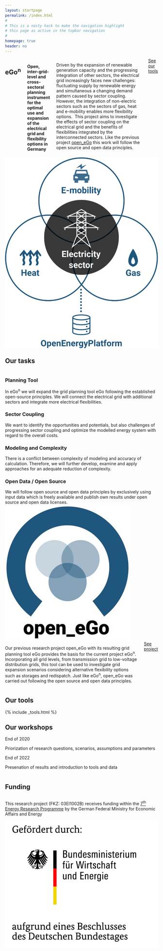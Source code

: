 ```yaml
---
layout: startpage
permalink: /index.html
#
# This is a nasty hack to make the navigation highlight
# this page as active in the topbar navigation
#
homepage: true
header: no
---
```



<div class="page__wrap">

  <section class="hero row row__wrap">
    <div class="medium-7 columns">
      <h1 class="hero__header">eGo<sup>n</sup></h1>
      <h4>Open, inter-grid-level and cross-sectoral planning instrument for the optimal use and expansion of the electrical grid and flexibility options in Germany</h4>
      <p class="hero__subheader">
        Driven by the expansion of renewable generation capacity and the progressing integration of other sectors, the electrical grid increasingly faces new challenges: fluctuating supply by renewable energy and simultaneous a changing demand pattern caused by sector coupling. However, the integration of non-electric sectors such as the sectors of gas, heat and e-mobility enables more flexibility options. 
        This project aims to investigate the effects of sector coupling on the electrical grid and the benefits of flexibilities integrated by the interconnected sectors. Like the previous project <a href="https://openegoproject.,wordpress.com" title="open_eGo">open_eGo</a> this work will follow the open source and open data principles.
      </p>
      <div class="hero__btn">
        <a href="/tools_data/" class="button hero__cta">See our tools</a>
      </div>
    </div>
    <div class="medium-5 columns hero__img">
      <img src="images/HP_hero_img_v3_for_web.svg" alt="Image about how open_egon works">
    </div>
  </section>

  <section class="tasks row row__wrap">
    <div class="small-12 columns tasks__header">
      <h2>Our tasks</h2>
    </div>
    <div class="small-12 columns">
      <div class="tasks__row row">
        <div class="tasks__item medium-6 columns">
          <div class="tasks__item-text">
            <h3 class="tasks__item-title">Planning Tool</h3>
            In eGo<sup>n</sup> we will expand the grid planning tool eGo following the established open-source principles. We will connect the electrical grid with additional sectors and integrate more electrical flexibilities.
          </div>
        </div>
        <div class="tasks__item medium-6 columns">
          <div class="tasks__item-text">
            <h3 class="tasks__item-title">Sector Coupling</h3>
            We want to identify the opportunities and potentials, but also challenges of progressing sector coupling and optimize the modelled energy system with regard to the overall costs.
          </div>
        </div>
      </div>
    </div>
    <div class="small-12 columns">
      <div class="tasks__row row">
        <div class="tasks__item medium-6 columns">
          <div class="tasks__item-text">
          <h3 class="tasks__item-title">Modeling and Complexity</h3>
            There is a conflict between complexity of modeling and accuracy of calculation. Therefore, we will further develop, examine and apply approaches for an adequate reduction of complexity.
          </div>
        </div>
        <div class="tasks__item medium-6 columns">
          <div class="tasks__item-text">
            <h3 class="tasks__item-title">Open Data / Open Source</h3>
            We will follow open source and open data principles by exclusively using input data which is freely available and publish own results under open source and open data licenses. 
          </div>
        </div>
      </div>
    </div>
  </section>

  <section class="openego row row__wrap">
    <div class="columns openego__img">
      <img src="images/open_ego_logo.jpg" alt="Logo open_ego">
    </div>
    <div class="columns openego__text">
      <p>Our previous research project open_eGo with its resulting grid planning tool eGo provides the basis for the current project eGo<sup>n</sup>.  
Incorporating all grid levels, from transmission grid to low-voltage distribution grids, this tool can be used to investigate grid expansion scenarios considering alternative flexibility options such as storages and redispatch. Just like eGo<sup>n</sup>, open_eGo was carried out following the open source and open data principles.
      </p>
      <div class="openego__btn">
        <a href="#" class="button">See project</a>
      </div>
    </div>
  </section>

  <section class="tools row row__wrap">
    <div class="columns tools__header">
      <h2>Our tools</h2>
    </div>
      {% include _tools.html %}
  </section>

  <section class="workshops row row__wrap">
    <div class="columns workshops__header">
      <h2>Our workshops</h2>
    </div>
    <div class="small-12 columns">
      <div class="workshops__row row">
        <div class="workshops__item medium-6 columns">
          <div class="workshops__item-text">
            <div class="workshops__item-date">
              End of 2020
            </div>
            <p>Priorization of research questions, scenarios, assumptions and parameters</p>
          </div>
        </div>
        <div class="workshops__item medium-6 columns">
          <div class="workshops__item-text">
            <div class="workshops__item-date">
              End of 2022
            </div>
            <p>Presenation of results and introduction to tools and data</p>
          </div>
        </div>
      </div>
    </div>
  </section>

  <section class="funding row row__wrap">
    <div class="columns funding__header">
      <h2>Funding</h2>
    </div>
    <div class="columns funding__text">
      <p>This research project (FKZ: 03EI1002B) receives funding within the <a href="https://www.bmwi.de/Redaktion/EN/Artikel/Energy/research-for-an-ecological-reliable-and-affordable-power-supply.html" title="">7<sup>th</sup> Energy Research Programme</a> by the German Federal Ministry for Economic Affairs and Energy</p>
    </div>
    <div class="columns funding__logo">
      <a href="https://www.bmwi.de/" title="Zur BMWI Website">
        <img src="images/BMWI.jpg" alt="Logo vom BMWI">
      </a>
    </div>
  </section>

</div>
